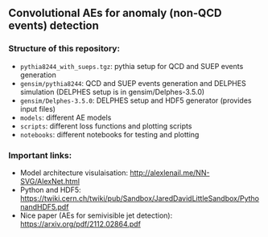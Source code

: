 ## Convolutional AEs for anomaly (non-QCD events) detection

### Structure of this repository:
   * `pythia8244_with_sueps.tgz`: pythia setup for QCD and SUEP events generation
   * `gensim/pythia8244`: QCD and SUEP events generation and DELPHES simulation (DELPHES setup is in gensim/Delphes-3.5.0)
   * `gensim/Delphes-3.5.0`: DELPHES setup and HDF5 generator (provides input files)     
   * `models`: different AE models
   * `scripts`: different loss functions and plotting scripts
   * `notebooks`: different notebooks for testing and plotting

### Important links:
   * Model architecture visulaisation: http://alexlenail.me/NN-SVG/AlexNet.html
   * Python and HDF5: https://twiki.cern.ch/twiki/pub/Sandbox/JaredDavidLittleSandbox/PythonandHDF5.pdf
   * Nice paper (AEs for semivisible jet detection): https://arxiv.org/pdf/2112.02864.pdf
